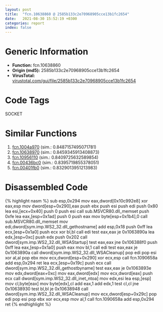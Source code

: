 ```yaml
---
layout: post
title:  "fcn.10638860 @ 2585b133c2e70968905cce13b1fc2654"
date:   2021-08-30 15:52:19 +0300
categories: report
index: false
---
```


# Generic Information
- **Function:** fcn.10638860
- **Origin (md5):** 2585b133c2e70968905cce13b1fc2654
- **VirusTotal:** [virustotal.com/gui/file/2585b133c2e70968905cce13b1fc2654][virustotal_ref]

# Code Tags
<span class="tag" id="SOCKET">SOCKET</span>


# Similar Functions

1. [fcn.1004a970][similar_1_ref] (sim.: 0.8487157495071781)
2. [fcn.10638970][similar_2_ref] (sim.: 0.8459345913408873)
3. [fcn.10956110][similar_3_ref] (sim.: 0.8409725632589854)
4. [fcn.00436bc0][similar_4_ref] (sim.: 0.8395719855378051)
5. [fcn.00401fb0][similar_5_ref] (sim.: 0.8329013951213983)


# Disassembled Code

{% highlight nasm %}
sub esp,0x294
mov eax,dword[0x10c992e8]
xor eax,esp
mov dword[esp+0x290],eax
push ebx
push esi
push edi
push 0x80
lea esi,[ecx+0x40]
push 0
push esi
call sub.MSVCR80.dll_memset
push 0xfe
lea eax,[esp+0x1ad]
push 0
push eax
mov byte[esp+0x1b4],0
call sub.MSVCR80.dll_memset
mov edi,dword[sym.imp.WS2_32.dll_gethostname]
add esp,0x18
push 0xff
lea ecx,[esp+0x1a0]
push ecx
xor bl,bl
call edi
test eax,eax
je 0x1063890a
lea edx,[esp+0xc]
push edx
push 0x202
call dword[sym.imp.WS2_32.dll_WSAStartup]
test eax,eax
jne 0x106388f0
push 0xff
lea eax,[esp+0x1a0]
push eax
mov bl,1
call edi
test eax,eax
je 0x1063890a
call dword[sym.imp.WS2_32.dll_WSACleanup]
pop edi
pop esi
xor al,al
pop ebx
mov ecx,dword[esp+0x290]
xor ecx,esp
call fcn.1090658a
add esp,0x294
ret 
lea ecx,[esp+0x19c]
push ecx
call dword[sym.imp.WS2_32.dll_gethostbyname]
test eax,eax
je 0x1063893e
mov edx,dword[eax+0xc]
mov eax,dword[edx]
mov ecx,dword[eax]
push ecx
call dword[sym.imp.WS2_32.dll_inet_ntoa]
mov edx,esi
lea esp,[esp]
mov cl,byte[eax]
mov byte[edx],cl
add eax,1
add edx,1
test cl,cl
jne 0x10638930
test bl,bl
je 0x10638948
call dword[sym.imp.WS2_32.dll_WSACleanup]
mov ecx,dword[esp+0x29c]
pop edi
pop esi
pop ebx
xor ecx,esp
mov al,1
call fcn.1090658a
add esp,0x294
ret 
{% endhighlight %}


[similar_1_ref]: /report/fcn.1004a970@2585b133c2e70968905cce13b1fc2654
[similar_2_ref]: /report/fcn.10638970@2585b133c2e70968905cce13b1fc2654
[similar_3_ref]: /report/fcn.10956110@2585b133c2e70968905cce13b1fc2654
[similar_4_ref]: /report/fcn.00436bc0@17d73cbafe6dd96dd6f2291fab06fbb5
[similar_5_ref]: /report/fcn.00401fb0@fac4f0be03ac37bd8be7ef737cdcee10
[virustotal_ref]: https://www.virustotal.com/gui/file/2585b133c2e70968905cce13b1fc2654